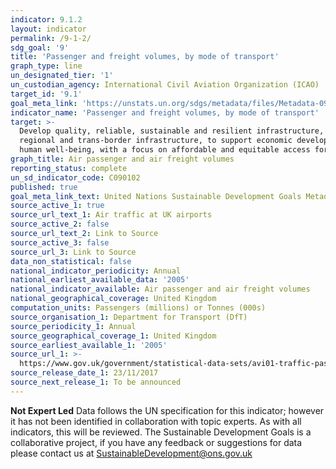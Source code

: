 ```yaml
---
indicator: 9.1.2
layout: indicator
permalink: /9-1-2/
sdg_goal: '9'
title: 'Passenger and freight volumes, by mode of transport'
graph_type: line
un_designated_tier: '1'
un_custodian_agency: International Civil Aviation Organization (ICAO)
target_id: '9.1'
goal_meta_link: 'https://unstats.un.org/sdgs/metadata/files/Metadata-09-01-02.pdf'
indicator_name: 'Passenger and freight volumes, by mode of transport'
target: >-
  Develop quality, reliable, sustainable and resilient infrastructure, including
  regional and trans-border infrastructure, to support economic development and
  human well-being, with a focus on affordable and equitable access for all
graph_title: Air passenger and air freight volumes
reporting_status: complete
un_sd_indicator_code: C090102
published: true
goal_meta_link_text: United Nations Sustainable Development Goals Metadata (PDF 376 KB)
source_active_1: true
source_url_text_1: Air traffic at UK airports
source_active_2: false
source_url_text_2: Link to Source
source_active_3: false
source_url_3: Link to Source
data_non_statistical: false
national_indicator_periodicity: Annual
national_earliest_available_data: '2005'
national_indicator_available: Air passenger and air freight volumes
national_geographical_coverage: United Kingdom
computation_units: Passengers (millions) or Tonnes (000s)
source_organisation_1: Department for Transport (DfT)
source_periodicity_1: Annual
source_geographical_coverage_1: United Kingdom
source_earliest_available_1: '2005'
source_url_1: >-
  https://www.gov.uk/government/statistical-data-sets/avi01-traffic-passenger-numbers-mode-of-travel-to-airport
source_release_date_1: 23/11/2017
source_next_release_1: To be announced
---
```

**Not Expert Led**
Data follows the UN specification for this indicator; however it has not been identified in collaboration with topic experts. As with all indicators, this will be reviewed.
The Sustainable Development Goals is a collaborative project, if you have any feedback or suggestions for data please contact us at SustainableDevelopment@ons.gov.uk  

